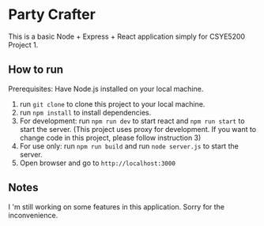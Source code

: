 # Party Crafter

This is a basic Node + Express + React application simply for CSYE5200 Project 1.

## How to run

Prerequisites: Have Node.js installed on your local machine.

1. run `git clone` to clone this project to your local machine.
2. run `npm install` to install dependencies.
3. For development: run `npm run dev` to start react and `npm run start` to start the server.
(This project uses proxy for development. If you want to change code in this project, please follow instruction 3)
4. For use only: run `npm run build` and run `node server.js` to start the server.
5. Open browser and go to `http://localhost:3000`

## Notes
I 'm still working on some features in this application. Sorry for the inconvenience.
